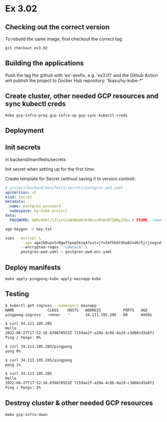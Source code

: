 # Ex 3.02

## Checking out the correct version

To rebuild the same image, first checkout the correct tag:

```
git checkout ex3.02
```

## Building the applications

Push the tag the github with 'ex'-prefix, e.g. 'ex3.01' and the Github Action will publish the project to Docker Hub repository: 'tkasu/hy-kube-*'

## Create cluster, other needed GCP resources and sync kubectl creds

```
make gcp-infra-preq gcp-infra-up gcp-sync-kubectl-creds
```

## Deployment

## Init secrets

in backend/manifests/secrets


Init secret when setting up for the first time:

Create template for Secret (without saving it to version control):

```yml
# project/backend/manifests/secrets/postgres-pwd.yaml
apiVersion: v1
kind: Secret
metadata:
  name: postgres-password
  namespace: hy-kube-project
data:
  PASSWORD: QW5vdGhlclZlcnlCaWdBbmRJbXBvcnRhbnRTZWNyZXQ= # FIXME, remember to encode to base64
```

```bash
age-keygen -o key.txt

sops --encrypt \
       --age age1k0upvtn0gwftpep5kxq47xztxj7ulmfhk6t9ha82sd6r5jrjsegsdr0wua \  # FIXME WITH YOUR PUBLIC KEY
       --encrypted-regex '^(data)$' \
       postgres-pwd.yaml > postgres-pwd.enc.yaml
```

## Deploy manifests

```
make apply-pingpong-kube apply-mainapp-kube
```

## Testing

```bash
$ kubectl get ingress --namespace mainapp
NAME               CLASS    HOSTS   ADDRESS          PORTS   AGE
pingpong-ingress   <none>   *       34.111.105.205   80      6m50s

$ curl 34.111.105.205
Hello
2022-06-27T17:52:16.039670553Z 7159ae2f-a20a-4c8b-8a2d-c3d60cd3a0f1
Ping / Pongs: 0%

$ curl 34.111.105.205/pingpong
pong 0%

$ curl 34.111.105.205/pingpong
pong 1%

$ curl 34.111.105.205
Hello
2022-06-27T17:52:16.039670553Z 7159ae2f-a20a-4c8b-8a2d-c3d60cd3a0f1
Ping / Pongs: 2%
```

## Destroy cluster & other needed GCP resources

```
make gcp-infra-down
```